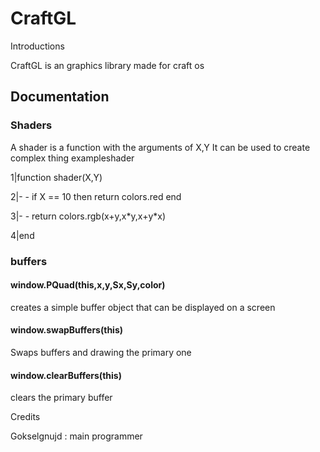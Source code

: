 <!DOCTYPE html>
<html>
<head>

</head>
<body>
    <h1>CraftGL</h1>
    </h2>Introductions</h2>
    <p>
        CraftGL is an graphics library made for craft os
    </p>
    <h2>Documentation</h2>
    <h3>Shaders</h3>
    <p>
    A shader is a function with the arguments of X,Y
    It can be used to create complex thing
    exampleshader  </p>
    <p>1|function shader(X,Y)</p>
    <p>2|- - if X == 10 then return colors.red end</p>
    <p>3|- - return colors.rgb(x+y,x*y,x+y*x)</p>
    <p>4|end</p>
    <h3>buffers</h3>
    <h4>window.PQuad(this,x,y,Sx,Sy,color)</h4>
    <p>
        creates a simple buffer object that can be displayed on a screen
    </p>
    <h4>window.swapBuffers(this)</h4>
    <p>
        Swaps buffers and drawing the primary one
    </p>
    <h4>window.clearBuffers(this)</h4>
    <p>
        clears the primary buffer
    </p>
    </h2>Credits</h2>
    <p>Gokselgnujd : main programmer</p>
</body>
</html>